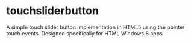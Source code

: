 touchsliderbutton
=============

A simple touch slider button implementation in HTML5 using the pointer touch events. Designed specifically for HTML Windows 8 apps.
